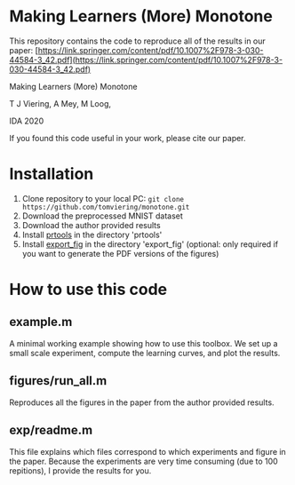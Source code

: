 # Making Learners (More) Monotone
This repository contains the code to reproduce all of the results in our paper:
[https://link.springer.com/content/pdf/10.1007%2F978-3-030-44584-3_42.pdf](https://link.springer.com/content/pdf/10.1007%2F978-3-030-44584-3_42.pdf)

Making Learners (More) Monotone

T J Viering, A Mey, M Loog, 

IDA 2020

If you found this code useful in your work, please cite our paper.

# Installation
1. Clone repository to your local PC: `git clone https://github.com/tomviering/monotone.git`
2. Download the preprocessed MNIST dataset 
3. Download the author provided results
4. Install [prtools](http://37steps.com/) in the directory 'prtools'
5. Install [export_fig](https://nl.mathworks.com/matlabcentral/fileexchange/23629-export_fig) in the directory 'export_fig' (optional: only required if you want to generate the PDF versions of the figures)

# How to use this code

## example.m

A minimal working example showing how to use this toolbox.
We set up a small scale experiment, compute the learning curves, and plot the results.

## figures/run_all.m

Reproduces all the figures in the paper from the author provided results.

## exp/readme.m

This file explains which files correspond to which experiments and figure in the paper. 
Because the experiments are very time consuming (due to 100 repitions), I provide the results for you.


